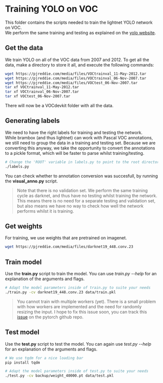 Training YOLO on VOC
====================
This folder contains the scripts needed to train the lightnet YOLO network on VOC.  
We perform the same training and testing as explained on the [yolo website](https://pjreddie.com/darknet/yolo/#train-voc).


## Get the data
We train YOLO on all of the VOC data from 2007 and 2012.
To get all the data, make a directory to store it all, and execute the following commands:
```bash
wget https://pjreddie.com/media/files/VOCtrainval_11-May-2012.tar
wget https://pjreddie.com/media/files/VOCtrainval_06-Nov-2007.tar
wget https://pjreddie.com/media/files/VOCtest_06-Nov-2007.tar
tar xf VOCtrainval_11-May-2012.tar
tar xf VOCtrainval_06-Nov-2007.tar
tar xf VOCtest_06-Nov-2007.tar
```
There will now be a VOCdevkit folder with all the data.


## Generating labels
We need to have the right labels for training and testing the network.  
While brambox (and thus lightnet) can work with Pascal VOC annotations,
we still need to group the data in a training and testing set.
Because we are converting this anyway, we take the opportunity to convert the annotations to a pickle format,
which will be faster to parse whilst training/testing.
```bash
# Change the 'ROOT' variable in labels.py to point to the root directory that contains VOCdevkit
./labels.py
```
You can check whether to annotation conversion was succesfull, by running the __visual_anno.py__ script.

> Note that there is no validation set.
> We perform the same training cycle as darknet, and thus have no testing whilst training the network.
> This means there is no need for a separate testing and validation set,
> but also means we have no way to check how well the network performs whilst it is training.


## Get weights
For training, we use weights that are pretrained on imagenet.
```bash
wget https://pjreddie.com/media/files/darknet19_448.conv.23
```


## Train model
Use the __train.py__ script to train the model. You can use _train.py --help_ for an explanation of the arguments and flags.
```bash
# Adapt the model parameters inside of train.py to suite your needs
./train.py -cv darknet19_448.conv.23 data/train.pkl
```
> You cannot train with multiple workers (yet).
> There is a small problem with how workers are implemented and the need for randomly resizing the input.
> I hope to fix this issue soon, you can track this [issue](https://github.com/pytorch/pytorch/issues/4382) on the pytorch github repo.


## Test model
Use the __test.py__ script to test the model. You can again use _test.py --help_ for an explanation of the arguments and flags.
```bash
# We use tqdm for a nice loading bar
pip install tqdm 

# Adapt the model parameters inside of test.py to suite your needs
./test.py -cv backup/weight_40000.pt data/test.pkl
```
